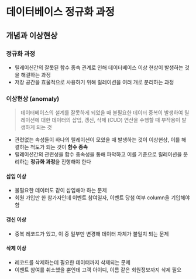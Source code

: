 # 데이터베이스 정규화 과정

## 개념과 이상현상

### 정규화 과정

- 릴레이션간의 잘못된 함수 종속 관계로 인해 데이터베이스 이상 현상이 발생하는 것을 해결하는 과정
- 저장 공간을 효울적으로 사용하기 위해 릴레이션을 여러 개로 분리하는 과정

### 이상현상 (anomaly)

> 데이터베이스의 설계를 잘못하게 되었을 때 불필요한 데이터 중복이 발생하여 릴레이션에 대한 데이터의 삽입, 갱신, 삭제 (CUD) 연산을 수행할 때 부작용이 발생하게 되는 것

- 관련없는 속성들이 하나의 릴레이션이 모였을 때 발생하는 것이 이상현상, 이를 해결하는 척도가 되는 것이 **함수 종속**
- 릴레이션간의 관련성을 함수 종속성을 통해 파악하고 이를 기준으로 릴레이션을 분리하는 **정규화 과정**을 진행해야 한다

#### 삽입 이상

- 불필요한 데이터도 같이 삽입해야 하는 문제
- 회원 가입만 한 참가자인데 이벤트 참여일자, 이벤트 당첨 여부 column을 기입해야함

#### 갱신 이상

- 중복 레코드가 있고, 이 중 일부만 변경해 데이터 자체가 불일치 되는 문제

#### 삭제 이상

- 레코드를 삭제하는데 필요한 데이터까지 삭제되는 문제
- 이벤트 참여를 취소했을 뿐인데 고객 아이디, 이름 같은 회원정보까지 삭제 필요
